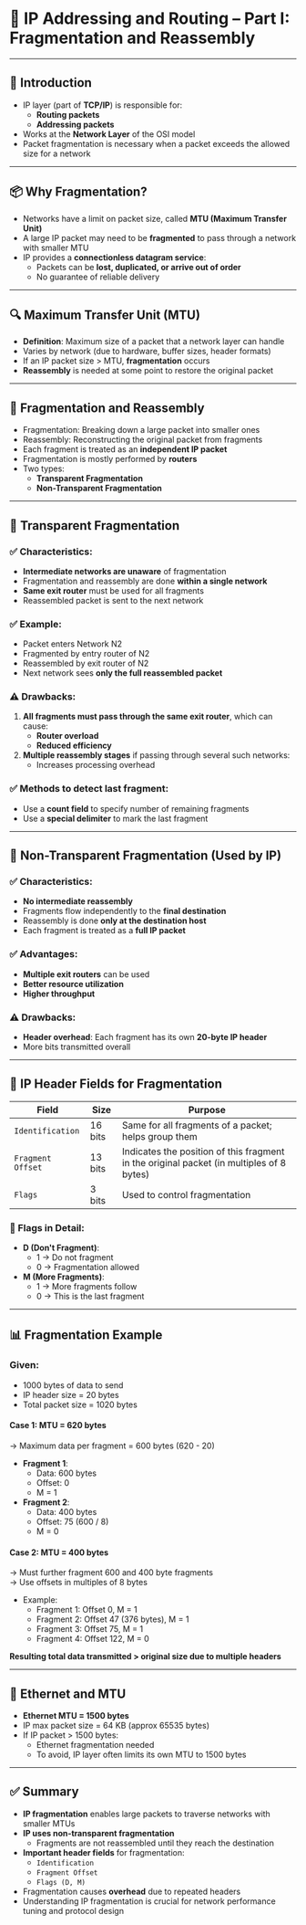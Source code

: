 # 📘 IP Addressing and Routing – Part I: Fragmentation and Reassembly

---

## 📌 Introduction

- IP layer (part of **TCP/IP**) is responsible for:
    - **Routing packets**
    - **Addressing packets**
- Works at the **Network Layer** of the OSI model
- Packet fragmentation is necessary when a packet exceeds the allowed size for a network

---

## 📦 Why Fragmentation?

- Networks have a limit on packet size, called **MTU (Maximum Transfer Unit)**
- A large IP packet may need to be **fragmented** to pass through a network with smaller MTU
- IP provides a **connectionless datagram service**:
    - Packets can be **lost, duplicated, or arrive out of order**
    - No guarantee of reliable delivery

---

## 🔍 Maximum Transfer Unit (MTU)

- **Definition**: Maximum size of a packet that a network layer can handle
- Varies by network (due to hardware, buffer sizes, header formats)
- If an IP packet size > MTU, **fragmentation** occurs
- **Reassembly** is needed at some point to restore the original packet

---

## 🔁 Fragmentation and Reassembly

- Fragmentation: Breaking down a large packet into smaller ones
- Reassembly: Reconstructing the original packet from fragments
- Each fragment is treated as an **independent IP packet**
- Fragmentation is mostly performed by **routers**
- Two types:
    - **Transparent Fragmentation**
    - **Non-Transparent Fragmentation**

---

## 🔹 Transparent Fragmentation

### ✅ Characteristics:

- **Intermediate networks are unaware** of fragmentation
- Fragmentation and reassembly are done **within a single network**
- **Same exit router** must be used for all fragments
- Reassembled packet is sent to the next network

### ✅ Example:

- Packet enters Network N2
- Fragmented by entry router of N2
- Reassembled by exit router of N2
- Next network sees **only the full reassembled packet**

### ⚠ Drawbacks:

1. **All fragments must pass through the same exit router**, which can cause:
    - **Router overload**
    - **Reduced efficiency**
2. **Multiple reassembly stages** if passing through several such networks:
    - Increases processing overhead

### ✅ Methods to detect last fragment:

- Use a **count field** to specify number of remaining fragments
- Use a **special delimiter** to mark the last fragment

---

## 🔸 Non-Transparent Fragmentation (**Used by IP**)

### ✅ Characteristics:

- **No intermediate reassembly**
- Fragments flow independently to the **final destination**
- Reassembly is done **only at the destination host**
- Each fragment is treated as a **full IP packet**

### ✅ Advantages:

- **Multiple exit routers** can be used
- **Better resource utilization**
- **Higher throughput**

### ⚠ Drawbacks:

- **Header overhead**: Each fragment has its own **20-byte IP header**
- More bits transmitted overall

---

## 🧱 IP Header Fields for Fragmentation

|**Field**|**Size**|**Purpose**|
|---|---|---|
|`Identification`|16 bits|Same for all fragments of a packet; helps group them|
|`Fragment Offset`|13 bits|Indicates the position of this fragment in the original packet (in multiples of 8 bytes)|
|`Flags`|3 bits|Used to control fragmentation|

### 🚩 Flags in Detail:

- **D (Don't Fragment)**:
    - 1 → Do not fragment
    - 0 → Fragmentation allowed
- **M (More Fragments)**:
    - 1 → More fragments follow
    - 0 → This is the last fragment

---

## 📊 Fragmentation Example

### Given:

- 1000 bytes of data to send
- IP header size = 20 bytes
- Total packet size = 1020 bytes

#### Case 1: MTU = 620 bytes

→ Maximum data per fragment = 600 bytes (620 - 20)
- **Fragment 1**:
    - Data: 600 bytes
    - Offset: 0
    - M = 1
- **Fragment 2**:
    - Data: 400 bytes
    - Offset: 75 (600 / 8)
    - M = 0

#### Case 2: MTU = 400 bytes

→ Must further fragment 600 and 400 byte fragments  
→ Use offsets in multiples of 8 bytes

- Example:
    - Fragment 1: Offset 0, M = 1
    - Fragment 2: Offset 47 (376 bytes), M = 1
    - Fragment 3: Offset 75, M = 1
    - Fragment 4: Offset 122, M = 0

**Resulting total data transmitted > original size due to multiple headers**

---

## 📶 Ethernet and MTU

- **Ethernet MTU = 1500 bytes**
- IP max packet size = 64 KB (approx 65535 bytes)
- If IP packet > 1500 bytes:
    - Ethernet fragmentation needed
    - To avoid, IP layer often limits its own MTU to 1500 bytes

---

## ✅ Summary

- **IP fragmentation** enables large packets to traverse networks with smaller MTUs
- **IP uses non-transparent fragmentation**
    - Fragments are not reassembled until they reach the destination
- **Important header fields** for fragmentation:
    - `Identification`
    - `Fragment Offset`
    - `Flags (D, M)`
- Fragmentation causes **overhead** due to repeated headers
- Understanding IP fragmentation is crucial for network performance tuning and protocol design